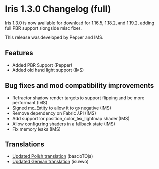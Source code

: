 # Iris 1.3.0 Changelog (full)

Iris 1.3.0 is now available for download for 1.16.5, 1.18.2, and 1.19.2, adding full PBR support alongside misc fixes.

This release was developed by Pepper and IMS.

## Features

- Added PBR Support (Pepper)
- Added old hand light support (IMS)

## Bug fixes and mod compatibility improvements

- Refractor shadow render targets to support flipping and be more performant (IMS)
- Signed mc_Entity to allow it to go negative (IMS)
- Remove dependency on Fabric API (IMS)
- Add support for position_color_tex_lightmap shader (IMS)
- Allow configuring shaders in a fallback state (IMS)
- Fix memory leaks (IMS)

## Translations

- [Updated Polish translation](https://github.com/IrisShaders/Iris/pull/1617) (bascioTOja)
- [Updated German translation](https://github.com/IrisShaders/Iris/pull/1606) (isuewo)
